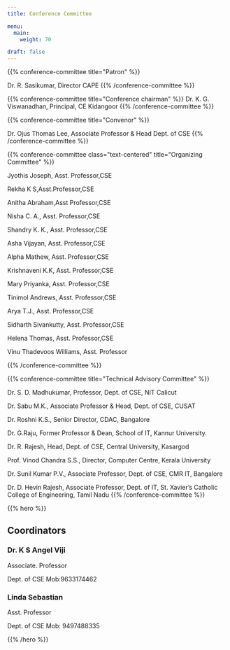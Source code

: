 ```yaml
---
title: Conference Committee

menu:
  main:
    weight: 70

draft: false    
---
```



<section class="conference-committe-members">
{{% conference-committee title="Patron" %}}


<!-- TODO: filter and search -->
Dr. R. Sasikumar, 
Director CAPE
{{% /conference-committee %}}


{{% conference-committee title="Conference chairman" %}}
Dr. K. G. Viswanadhan, 
Principal,
CE Kidangoor
{{% /conference-committee %}}

{{% conference-committee title="Convenor" %}}

Dr. Ojus Thomas Lee,
Associate Professor & Head
Dept. of CSE
{{% /conference-committee %}}




{{% conference-committee class="text-centered" title="Organizing Committee" %}}

<p>Jyothis Joseph, Asst. Professor,CSE</p>
<p>Rekha K S,Asst.Professor,CSE</p>
<p>Anitha Abraham,Asst Professor,CSE</p>
<p>Nisha C. A., Asst. Professor,CSE</p>
<p>Shandry K. K., Asst. Professor,CSE</p>
<p>Asha Vijayan, Asst. Professor,CSE</p>
<p>Alpha Mathew, Asst. Professor,CSE</p>
<p>Krishnaveni K.K, Asst. Professor,CSE</p>
<p>Mary Priyanka, Asst. Professor,CSE</p>
<p>Tinimol Andrews, Asst. Professor,CSE</p>
<p>Arya T.J., Asst. Professor,CSE</p>
<p>Sidharth Sivankutty, Asst. Professor,CSE</p>
<p>Helena Thomas, Asst. Professor,CSE</p>
<p>Vinu Thadevoos Williams, Asst. Professor</p>
{{% /conference-committee %}}

{{% conference-committee title="Technical Advisory Committee" %}}
<p>Dr. S. D. Madhukumar, Professor, Dept. of CSE, NIT Calicut
<p>Dr. Sabu M.K., Associate Professor & Head, Dept. of CSE, CUSAT
<p>Dr. Roshni K.S., Senior Director, CDAC, Bangalore
<p>Dr. G.Raju, Former Professor & Dean, School of IT, Kannur University.
<p>Dr. R. Rajesh, Head, Dept. of CSE, Central University, Kasargod
<p>Prof. Vinod Chandra S.S., Director, Computer Centre, Kerala University
<p>Dr. Sunil Kumar P.V., Associate Professor, Dept. of CSE, CMR IT, Bangalore
<p>Dr. D. Hevin Rajesh, Associate Professor, Dept. of IT, St. Xavier’s Catholic College of 
Engineering, Tamil Nadu
{{% /conference-committee %}}
</section>

{{% hero %}}

<!-- TODO: filter and search -->

## Coordinators

<div class="cordinators">
<div class="cordinator-item">

### Dr. K S Angel Viji

Associate. Professor

Dept. of CSE
Mob:9633174462

</div>
<div class="cordinator-item">

### Linda Sebastian

Asst. Professor

Dept. of  CSE
Mob: 9497488335

</div>
</div>
{{% /hero %}}